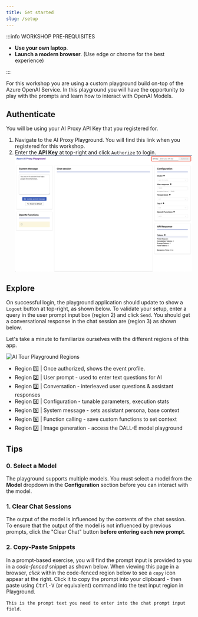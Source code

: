 ```yaml
---
title: Get started
slug: /setup
---
```


:::info WORKSHOP PRE-REQUISITES

- **Use your own laptop**.
- **Launch a modern browser**. (Use edge or chrome for the best experience)

:::

For this workshop you are using a custom playground build on-top of the Azure OpenAI Service. In this playground you will have the opportunity to play with the prompts and learn how to interact with OpenAI Models.

## Authenticate

You will be using your AI Proxy API Key that you registered for.

1. Navigate to the AI Proxy Playground. You will find this link when you registered for this workshop.
2. Enter the **API Key** at top-right and click `Authorize` to login.
   ![AI Tour Playground](./images/aitour-playground-chat.png)

## Explore

On successful login, the playground application should update to show a `Logout` button at top-right, as shown below. To validate your setup, enter a query in the user prompt input box (region 2) and click `Send`. You should get a conversational response in the chat session are (region 3) as shown below.

Let's take a minute to familiarize ourselves with the different regions of this app.

![AI Tour Playground Regions](./images/aitour-playground-regions.png)

- Region 1️⃣ | Once authorized, shows the event profile.
- Region 2️⃣ | User prompt - used to enter text questions for AI
- Region 3️⃣ | Conversation - interleaved user questions & assistant responses
- Region 4️⃣ | Configuration - tunable parameters, execution stats
- Region 5️⃣ | System message - sets assistant persona, base context
- Region 6️⃣ | Function calling - save custom functions to set context
- Region 7️⃣ | Image generation - access the DALL-E model playground

## Tips

### 0. Select a Model

The playground supports multiple models. You must select a model from the **Model** dropdown in the **Configuration** section before you can interact with the model.

### 1. Clear Chat Sessions

The output of the model is influenced by the contents of the chat session. To ensure that the output of the model is not influenced by previous prompts, click the "Clear Chat" button **before entering each new prompt**.

### 2. Copy-Paste Snippets

In a prompt-based exercise, you will find the prompt input is provided to you in a _code-fenced_ snippet as shown below. When viewing this page in a browser, _click_ within the code-fenced region below to see a `copy` icon appear at the right. Click it to copy the prompt into your clipboard - then paste using <kbd>Ctrl-V</kbd> (or equivalent) command into the text input region in Playground.

```text
This is the prompt text you need to enter into the chat prompt input field.
```

